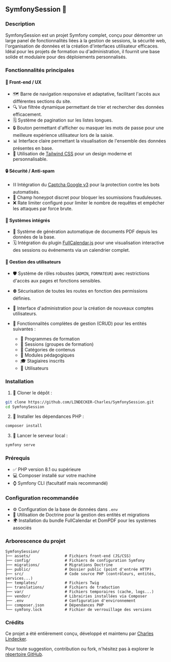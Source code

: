 ## SymfonySession 🚀

### Description

SymfonySession est un projet Symfony complet, conçu pour démontrer un large panel de fonctionnalités liées à la gestion de sessions, la sécurité web, l'organisation de données et la création d'interfaces utilisateur efficaces. Idéal pour les projets de formation ou d'administration, il fournit une base solide et modulaire pour des déploiements personnalisés.

### Fonctionnalités principales

#### 🔹 Front-end / UX

* 🗺️ Barre de navigation responsive et adaptative, facilitant l'accès aux différentes sections du site.
* 🔍 Vue filtrée dynamique permettant de trier et rechercher des données efficacement.
* 🗒️ Système de pagination sur les listes longues.
* 🔒 Bouton permettant d'afficher ou masquer les mots de passe pour une meilleure expérience utilisateur lors de la saisie.
* 📊 Interface claire permettant la visualisation de l'ensemble des données présentes en base.
* 🌈 Utilisation de [Tailwind CSS](https://tailwindcss.com/) pour un design moderne et personnalisable.

#### 🔒 Sécurité / Anti-spam

* ⛓️ Intégration du [Captcha Google v3](https://www.google.com/recaptcha/about/) pour la protection contre les bots automatisés.
* 🧵 Champ honeypot discret pour bloquer les soumissions frauduleuses.
* ❌ Rate limiter configuré pour limiter le nombre de requêtes et empêcher les attaques par force brute.

#### 🕋️ Systèmes intégrés

* 📄 Système de génération automatique de documents PDF depuis les données de la base.
* 🗓️ Intégration du plugin [FullCalendar.js](https://fullcalendar.io/) pour une visualisation interactive des sessions ou événements via un calendrier complet.

#### 👤 Gestion des utilisateurs

* 🛡️ Système de rôles robustes (`ADMIN`, `FORMATEUR`) avec restrictions d'accès aux pages et fonctions sensibles.
* ⛔️ Sécurisation de toutes les routes en fonction des permissions définies.
* 🏢 Interface d'administration pour la création de nouveaux comptes utilisateurs.
* 🔄 Fonctionnalités complètes de gestion (CRUD) pour les entités suivantes :

  * 📖 Programmes de formation
  * 🏫 Sessions (groupes de formation)
  * 📄 Catégories de contenus
  * 🏫 Modules pédagogiques
  * 🎓 Stagiaires inscrits
  * 👥 Utilisateurs

### Installation

1. 📁 Cloner le dépôt :

```bash
git clone https://github.com/LINDECKER-Charles/SymfonySession.git
cd SymfonySession
```

2. 🔧 Installer les dépendances PHP :

```bash
composer install
```

3. 🚀 Lancer le serveur local :

```bash
symfony serve
```

### Prérequis

* ✅ PHP version 8.1 ou supérieure
* 💻 Composer installé sur votre machine
* ⌚ Symfony CLI (facultatif mais recommandé)

### Configuration recommandée

* ⚙️ Configuration de la base de données dans `.env`
* 🔄 Utilisation de Doctrine pour la gestion des entités et migrations
* 🌍 Installation du bundle FullCalendar et DomPDF pour les systèmes associés

### Arborescence du projet

```
SymfonySession/
├── assets/               # Fichiers front-end (JS/CSS)
├── config/               # Fichiers de configuration Symfony
├── migrations/           # Migrations Doctrine
├── public/               # Dossier public (point d'entrée HTTP)
├── src/                  # Code source PHP (contrôleurs, entités, services...)
├── templates/            # Fichiers Twig
├── translations/         # Fichiers de traduction
├── var/                  # Fichiers temporaires (cache, logs...)
├── vendor/               # Librairies installées via Composer
├── .env                  # Configuration d'environnement
├── composer.json         # Dépendances PHP
└── symfony.lock          # Fichier de verrouillage des versions
```

### Crédits

Ce projet a été entièrement conçu, développé et maintenu par [Charles Lindecker](https://www.linkedin.com/in/charles-lindecker/).

Pour toute suggestion, contribution ou fork, n'hésitez pas à explorer le [répertoire GitHub](https://github.com/LINDECKER-Charles/SymfonySession).
